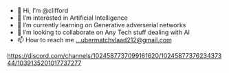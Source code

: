 - 👋 Hi, I’m @clifford
- 👀 I’m interested in Artificial Intelligence
- 🌱 I’m currently learning on Generative adverserial networks
- 💞️ I’m looking to collaborate on Any Tech stuff dealing with AI
- 📫 How to reach me ...ubermatchvlaad212@gmail.com

https://discord.com/channels/1024587737099161620/1024587737623437344/1039135201017737277
<!---
cliffordkleinsr/cliffordkleinsr is a ✨ special ✨ repository because its `README.md` (this file) appears on your GitHub profile.
You can click the Preview link to take a look at your changes.
--->
